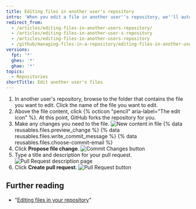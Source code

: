 ```yaml
---
title: Editing files in another user's repository
intro: 'When you edit a file in another user''s repository, we''ll automatically [fork the repository](/articles/fork-a-repo) and [open a pull request](/articles/creating-a-pull-request) for you.'
redirect_from:
  - /articles/editing-files-in-another-users-repository/
  - /articles/editing-files-in-another-user-s-repository
  - /articles/editing-files-in-another-users-repository
  - /github/managing-files-in-a-repository/editing-files-in-another-users-repository
versions:
  fpt: '*'
  ghes: '*'
  ghae: '*'
topics:
  - Repositories
shortTitle: Edit another user's files
---
```

1. In another user's repository, browse to the folder that contains the file you want to edit. Click the name of the file you want to edit.
2. Above the file content, click {% octicon "pencil" aria-label="The edit icon" %}. At this point, GitHub forks the repository for you.
3. Make any changes you need to the file.
![New content in file](/assets/images/help/repository/edit-readme-light.png)
{% data reusables.files.preview_change %}
{% data reusables.files.write_commit_message %}
{% data reusables.files.choose-commit-email %}
6. Click **Propose file change**.
![Commit Changes button](/assets/images/help/repository/propose_file_change_button.png)
7. Type a title and description for your pull request.
![Pull Request description page](/assets/images/help/pull_requests/pullrequest-description.png)
8. Click **Create pull request**.
![Pull Request button](/assets/images/help/pull_requests/pullrequest-send.png)

## Further reading

* "[Editing files in your repository](/articles/editing-files-in-your-repository)"
